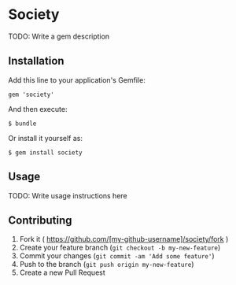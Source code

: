 # Society

TODO: Write a gem description

## Installation

Add this line to your application's Gemfile:

    gem 'society'

And then execute:

    $ bundle

Or install it yourself as:

    $ gem install society

## Usage

TODO: Write usage instructions here

## Contributing

1. Fork it ( https://github.com/[my-github-username]/society/fork )
2. Create your feature branch (`git checkout -b my-new-feature`)
3. Commit your changes (`git commit -am 'Add some feature'`)
4. Push to the branch (`git push origin my-new-feature`)
5. Create a new Pull Request
